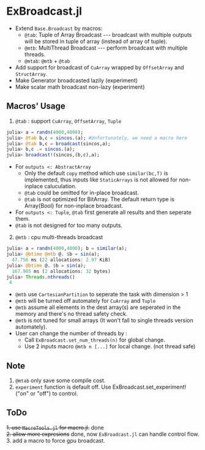 # ExBroadcast.jl
* Extend `Base.Broadcast` by macros:
  *  `@tab`: Tuple of Array Broadcast --- broadcast with multiple outputs will be stored in tuple of array (instead of array of tuple). 
  *  `@mtb`: MultiThread Broadcast --- perform broadcast with multiple threads. 
  *  `@mtab`: `@mtb` + `@tab`
* Add support for broadcast of `CuArray` wrapped by `OffsetArray` and `StructArray`.
* Make Generator broadcasted lazily (experiment)
* Make scalar math broadcast non-lazy (experiment)
## Macros' Usage
1. `@tab` : support `CuArray`, `OffsetArray`, `Tuple`    
```julia
julia> a = randn(4000,4000);
julia> @tab b,c = sincos.(a); #Unfortunately, we need a macro here
julia> @tab b,c = broadcast(sincos,a);
julia> b,c .= sincos.(a);
julia> broadcast!(sincos,(b,c),a);
```
* For `outputs <: AbstractArray`
  * Only the default `copy` method which use `similar(bc,T)` is implemented, thus inputs like `StaticArrays` is not allowed for non-inplace caluculation.
  * `@tab` could be omitted for in-place broadcast.
  * `@tab` is not optimized for BitArray. The default return type is Array{Bool} for non-inplace broadcast.
* For `outputs <: Tuple`, `@tab` first generate all results and then seperate them. 
* `@tab` is not designed for too many outputs.

2. `@mtb` : cpu multi-threads broadcast
```julia
julia> a = randn(4000,4000); b = similar(a);
julia> @btime @mtb @. $b = sin(a);
  47.756 ms (22 allocations: 2.97 KiB)
julia> @btime @. $b = sin(a);
  167.985 ms (2 allocations: 32 bytes)
julia> Threads.nthreads()
 4
```
* `@mtb` use `CartesianPartition` to seperate the task with dimension > 1
* `@mtb` will be turned off automately for `CuArray` and `Tuple`
* `@mtb` assume all elements in the dest array(s) are seperated in the memory and there's no thread safety check.
* `@mtb` is not tuned for small arrays (It won't fall to single threads version automately). 
* User can change the number of threads by :
   * Call `ExBroadcast.set_num_threads(n)` for global change.
   * Use 2 inputs macro `@mtb n [...]` for local change. (not thread safe)

## Note
1. `@mtab` only save some compile cost.
2. `experiment` function is default off. Use ExBroadcast.set_experiment!("on" or "off") to control.

## ToDo
~~1. use `MacroTools.jl` for macro.jl.~~ done  
~~2. allow more expresions~~ done, now `ExBroadcast.jl` can handle control flow.  
  3. add a macro to force gpu broadcast.
